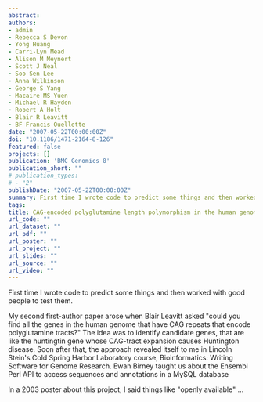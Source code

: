 ```yaml
---
abstract:
authors:
- admin
- Rebecca S Devon
- Yong Huang
- Carri-Lyn Mead
- Alison M Meynert
- Scott J Neal
- Soo Sen Lee
- Anna Wilkinson
- George S Yang
- Macaire MS Yuen
- Michael R Hayden
- Robert A Holt
- Blair R Leavitt
- BF Francis Ouellette
date: "2007-05-22T00:00:00Z"
doi: "10.1186/1471-2164-8-126"
featured: false
projects: []
publication: 'BMC Genomics 8'
publication_short: ""
# publication_types:
# - "2"
publishDate: "2007-05-22T00:00:00Z"
summary: First time I wrote code to predict some things and then worked with good people to test them 
tags:
title: CAG-encoded polyglutamine length polymorphism in the human genome
url_code: ""
url_dataset: ""
url_pdf: ""
url_poster: ""
url_project: ""
url_slides: ""
url_source: ""
url_video: ""
---
```

First time I wrote code to predict some things and then worked with good people to test them.

My second first-author paper arose when Blair Leavitt asked "could you find all the genes in the human genome that have CAG repeats that encode polyglutamine tracts?" The idea was to identify candidate genes, that are like the huntingtin gene whose CAG-tract expansion causes Huntington disease. Soon after that, the approach revealed itself to me in Lincoln Stein's Cold Spring Harbor Laboratory course, Bioinformatics: Writing Software for Genome Research. Ewan Birney taught us about the Ensembl Perl API to access sequences and annotations in a MySQL database

In a 2003 poster about this project, I said things like "openly available" ...
